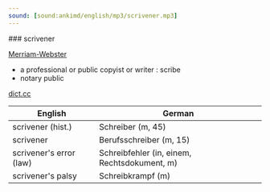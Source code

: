 ```yaml
---
sound: [sound:ankimd/english/mp3/scrivener.mp3]
---
```


\### scrivener

[Merriam-Webster](https://www.merriam-webster.com/dictionary/scrivener)

- a professional or public copyist or writer : scribe
- notary public

[dict.cc](https://www.dict.cc/scrivener)

| English        | German       |
| -------------- | ------------ |
| scrivener (hist.) | Schreiber (m, 45) |
| scrivener | Berufsschreiber (m, 15) |
| scrivener's error (law) | Schreibfehler (in, einem, Rechtsdokument, m) |
| scrivener's palsy | Schreibkrampf (m) |
